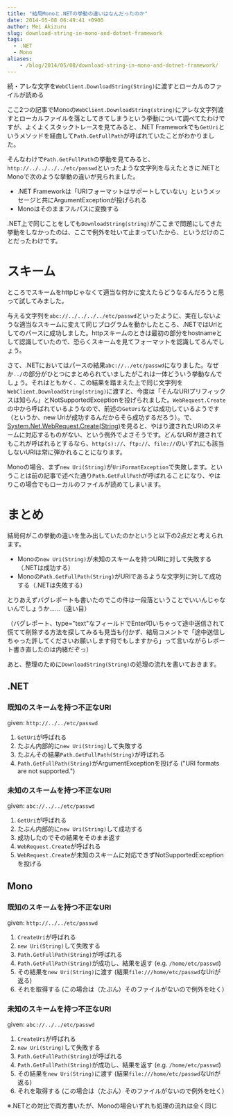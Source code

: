 ```yaml
---
title: "結局Monoと.NETの挙動の違いはなんだったのか"
date: 2014-05-08 06:49:41 +0900
author: Mei Akizuru
slug: download-string-in-mono-and-dotnet-framework
tags:
  - .NET
  - Mono
aliases:
    - /blog/2014/05/08/download-string-in-mono-and-dotnet-framework/
---
```


続・アレな文字を`WebClient.DownloadString(String)`に渡すとローカルのファイルが読める

ここ2つの記事でMonoの`WebClient.DownloadString(string)`にアレな文字列渡すとローカルファイルを落としてきてしまうという挙動について調べてたわけですが、よくよくスタックトレースを見てみると、.NET Frameworkでも`GetUri`というメソッドを経由して`Path.GetFullPath`が呼ばれていたことがわかりました。

そんなわけで`Path.GetFullPath`の挙動を見てみると、`http://../../../../etc/passwd`といったような文字列を与えたときに.NETとMonoで次のような挙動の違いが見られました。

* .NET Frameworkは「URIフォーマットはサポートしていない」というメッセージと共にArgumentExceptionが投げられる
* Monoはそのままフルパスに変換する

.NET上で同じことをしても`DownloadString(string)`がここまで問題にしてきた挙動をしなかったのは、ここで例外を吐いて止まっていたから、というだけのことだったわけです。

# スキーム

ところでスキームをhttpじゃなくて適当な何かに変えたらどうなるんだろうと思って試してみました。

与える文字列を`abc://../../../../etc/passwd`といったように、実在しないような適当なスキームに変えて同じプログラムを動かしたところ、.NETではUriとしてのパースに成功しました。httpスキームのときは最初の部分をhostnameとして認識していたので、恐らくスキームを見てフォーマットを認識してるんでしょう。

さて、.NETにおいてはパースの結果`abc://../etc/passwd`になりました。なぜか`../`の部分がひとつにまとめられていましたがこれは一体どういう挙動なんでしょう。それはともかく、この結果を踏まえた上で同じ文字列を`WebClient.DownloadString(string)`に渡すと、今度は「そんなURIプリフィックスは知らん」とNotSupportedExceptionを投げられました。`WebRequest.Create`の中から呼ばれているようなので、前述の`GetUri`などは成功しているようです（というか、new Uriが成功するんだからそら成功するだろう）。で、[System.Net.WebRequest.Create(String)](http://msdn.microsoft.com/ja-jp/library/bw00b1dc%28v=vs.110%29.aspx)を見ると、やはり渡されたURIのスキームに対応するものがない、という例外でよさそうです。どんなURIが渡されてもこれが呼ばれるとするなら、`http(s)://`、`ftp://`、`file://`のいずれにも該当しないURIは常に弾かれることになります。

Monoの場合、まず`new Uri(String)`が`UriFormatException`で失敗します。ということは前の記事で述べた通り`Path.GetFullPath`が呼ばれることになり、やはりこの場合でもローカルのファイルが読めてしまいます。

# まとめ

結局何がこの挙動の違いを生み出していたのかというと以下の2点だと考えられます。

* Monoの`new Uri(String)`が未知のスキームを持つURIに対して失敗する（.NETは成功する）
* Monoの`Path.GetFullPath(String)`がURIであるような文字列に対して成功する（.NETは失敗する）

とりあえずバグレポートも書いたのでこの件は一段落ということでいいんじゃないんでしょうか……（遠い目）

（バグレポート、type="text"なフィールドでEnter叩いちゃって途中送信されて慌てて削除する方法を探してみるも見当も付かず、結局コメントで「途中送信しちゃった許してくださいお願いします何でもしますから」って言いながらレポート書き直したのは内緒だぞっ）

あと、整理のために`DownloadString(String)`の処理の流れを書いておきます。

## .NET

### 既知のスキームを持つ不正なURI

given: `http://../../etc/passwd`

1. `GetUri`が呼ばれる
2. たぶん内部的に`new Uri(String)`して失敗する
3. たぶんその結果`Path.GetFullPath(String)`が呼ばれる
4. `Path.GetFullPath(String)`がArgumentExceptionを投げる ("URI formats are not supported.")

### 未知のスキームを持つ不正なURI

given: `abc://../../etc/passwd`

1. `GetUri`が呼ばれる
2. たぶん内部的に`new Uri(String)`して成功する
3. 成功したのでその結果をそのまま返す
4. `WebRequest.Create`が呼ばれる
5. `WebRequest.Create`が未知のスキームに対応できずNotSupportedExceptionを投げる

## Mono

### 既知のスキームを持つ不正なURI

given: `http://../../etc/passwd`

1. `CreateUri`が呼ばれる
2. `new Uri(String)`して失敗する
3. `Path.GetFullPath(String)`が呼ばれる
4. `Path.GetFullPath(String)`が成功し、結果を返す (e.g. `/home/etc/passwd`)
5. その結果を`new Uri(String)`に渡す (結果`file:///home/etc/passwd`なUriが返る)
6. それを取得する (この場合は（たぶん）そのファイルがないので例外を吐く）

### 未知のスキームを持つ不正なURI

given: `abc://../../etc/passwd`

1. `CreateUri`が呼ばれる
2. `new Uri(String)`して失敗する
3. `Path.GetFullPath(String)`が呼ばれる
4. `Path.GetFullPath(String)`が成功し、結果を返す (e.g. `/home/etc/passwd`)
5. その結果を`new Uri(String)`に渡す (結果`file:///home/etc/passwd`なUriが返る)
6. それを取得する (この場合は（たぶん）そのファイルがないので例外を吐く）

※.NETとの対比で両方書いたが、Monoの場合いずれも処理の流れは全く同じ